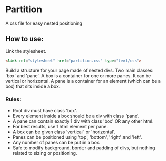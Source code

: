 # Partition
A css file for easy nested positioning

## How to use:
Link the stylesheet.
```html
<link rel="stylesheet" href="partition.css" type="text/css">
```
Build a structure for your page made of nested divs. Two main classes: 'box' and 'pane'. A box is a container for one or more panes. It can be vertical or horizontal. A pane is a container for an element (which can be a box) that sits inside a box.

### Rules:
- Root div must have class 'box'.
- Every element inside a box should be a div with class 'pane'.
- A pane can contain exactly 1 div with class 'box' OR any other html.
- For best results, use 1 html element per pane.
- A box can be given class 'vertical' or 'horizontal'.
- Panes can be positioned using 'top', 'bottom', 'right' and 'left'.
- Any number of panes can be put in a box.
- Safe to modify background, border and padding of divs, but nothing related to sizing or positioning.

